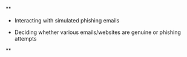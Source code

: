 **

- Interacting with simulated phishing emails
    
- Deciding whether various emails/websites are genuine or phishing attempts
    

**